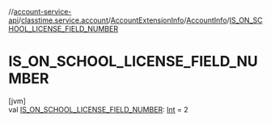 //[account-service-api](../../../../index.md)/[classtime.service.account](../../index.md)/[AccountExtensionInfo](../index.md)/[AccountInfo](index.md)/[IS_ON_SCHOOL_LICENSE_FIELD_NUMBER](-i-s_-o-n_-s-c-h-o-o-l_-l-i-c-e-n-s-e_-f-i-e-l-d_-n-u-m-b-e-r.md)

# IS_ON_SCHOOL_LICENSE_FIELD_NUMBER

[jvm]\
val [IS_ON_SCHOOL_LICENSE_FIELD_NUMBER](-i-s_-o-n_-s-c-h-o-o-l_-l-i-c-e-n-s-e_-f-i-e-l-d_-n-u-m-b-e-r.md): [Int](https://kotlinlang.org/api/latest/jvm/stdlib/kotlin/-int/index.html) = 2
